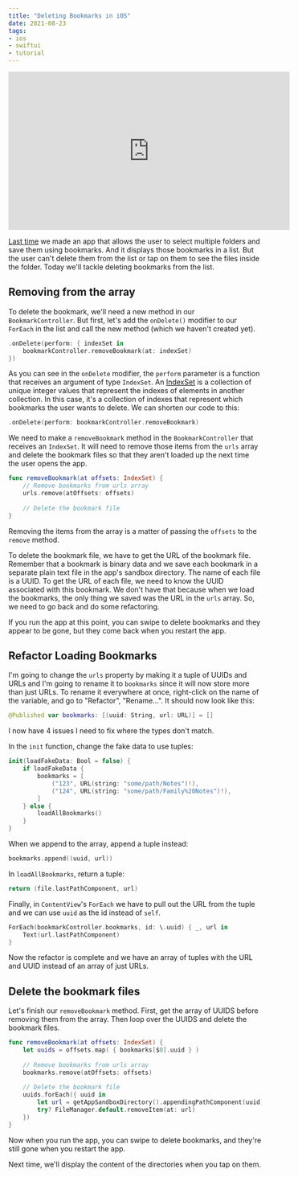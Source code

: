 ```yaml
---
title: "Deleting Bookmarks in iOS"
date: 2021-08-23
tags:
- ios
- swiftui
- tutorial
---
```


<iframe width="560" height="315" src="https://www.youtube.com/embed/5BMsDP7lOq0" title="YouTube video player" frameborder="0" allow="accelerometer; autoplay; clipboard-write; encrypted-media; gyroscope; picture-in-picture" allowfullscreen></iframe>

[Last time](/2021-08-21-providing-access-to-directories-in-ios-with-bookmarks/) we made an app that allows the user to select multiple folders and save them using bookmarks. And it displays those bookmarks in a list. But the user can't delete them from the list or tap on them to see the files inside the folder. Today we'll tackle deleting bookmarks from the list.

## Removing from the array

To delete the bookmark, we'll need a new method in our `BookmarkController`. But first, let's add the `onDelete()` modifier to our `ForEach` in the list and call the new method (which we haven't created yet).

```swift
.onDelete(perform: { indexSet in
    bookmarkController.removeBookmark(at: indexSet)
})
```

As you can see in the `onDelete` modifier, the `perform` parameter is a function that receives an argument of type `IndexSet`. An [IndexSet](https://developer.apple.com/documentation/foundation/indexset) is a collection of unique integer values that represent the indexes of elements in another collection. In this case, it's a collection of indexes that represent which bookmarks the user wants to delete. We can shorten our code to this:

```swift
.onDelete(perform: bookmarkController.removeBookmark)
```

We need to make a `removeBookmark` method in the `BookmarkController` that receives an `IndexSet`. It will need to remove those items from the `urls` array and delete the bookmark files so that they aren't loaded up the next time the user opens the app.

```swift
func removeBookmark(at offsets: IndexSet) {
    // Remove bookmarks from urls array
    urls.remove(atOffsets: offsets)
	
    // Delete the bookmark file
}
```

Removing the items from the array is a matter of passing the `offsets` to the `remove` method.

To delete the bookmark file, we have to get the URL of the bookmark file. Remember that a bookmark is binary data and we save each bookmark in a separate plain text file in the app's sandbox directory. The name of each file is a UUID. To get the URL of each file, we need to know the UUID associated with this bookmark. We don't have that because when we load the bookmarks, the only thing we saved was the URL in the `urls` array. So, we need to go back and do some refactoring.

If you run the app at this point, you can swipe to delete bookmarks and they appear to be gone, but they come back when you restart the app.

## Refactor Loading Bookmarks

I'm going to change the `urls` property by making it a tuple of UUIDs and URLs and I'm going to rename it to `bookmarks` since it will now store more than just URLs. To rename it everywhere at once, right-click on the name of the variable, and go to "Refactor", "Rename...". It should now look like this:

```swift
@Published var bookmarks: [(uuid: String, url: URL)] = []
```

I now have 4 issues I need to fix where the types don't match.

In the `init` function, change the fake data to use tuples:

```swift
init(loadFakeData: Bool = false) {
    if loadFakeData {
        bookmarks = [
            ("123", URL(string: "some/path/Notes")!),
            ("124", URL(string: "some/path/Family%20Notes")!),
        ]
    } else {
        loadAllBookmarks()
    }
}
```

When we append to the array, append a tuple instead:

```swift
bookmarks.append((uuid, url))
```

In `loadAllBookmarks`, return a tuple:

```swift
return (file.lastPathComponent, url)
```

Finally, in `ContentView`'s `ForEach` we have to pull out the URL from the tuple and we can use `uuid` as the id instead of `self`.

```swift
ForEach(bookmarkController.bookmarks, id: \.uuid) { _, url in
    Text(url.lastPathComponent)
}
```

Now the refactor is complete and we have an array of tuples with the URL and UUID instead of an array of just URLs.

## Delete the bookmark files

Let's finish our `removeBookmark` method. First, get the array of UUIDS before removing them from the array. Then loop over the UUIDS and delete the bookmark files.

```swift
func removeBookmark(at offsets: IndexSet) {
    let uuids = offsets.map( { bookmarks[$0].uuid } )
    
    // Remove bookmarks from urls array
    bookmarks.remove(atOffsets: offsets)
    
    // Delete the bookmark file
    uuids.forEach({ uuid in
        let url = getAppSandboxDirectory().appendingPathComponent(uuid)
        try? FileManager.default.removeItem(at: url)
    })
}
```

Now when you run the app, you can swipe to delete bookmarks, and they're still gone when you restart the app.

Next time, we'll display the content of the directories when you tap on them.